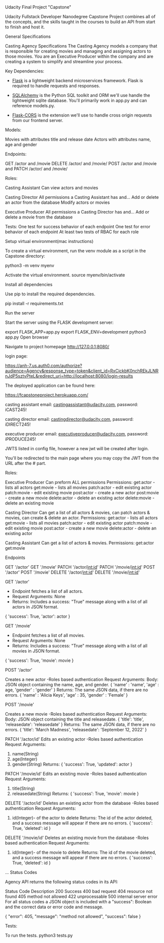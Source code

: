 Udacity Final Project "Capstone"

Udacity Fullstack Developer Nanodegree Capstone Project combines all of the
concepts, and the skills taught in the courses to build an API from start to
finish and host it.

General Specifications

Casting Agency Specifications
The Casting Agency models a company that is responsible for creating movies
and managing and assigning actors to those movies. You are an Executive
Producer within the company and are creating a system to simplify and
streamline your process.

Key Dependencies:

- [Flask](http://flask.pocoo.org/) is a lightweight backend microservices
framework. Flask is required to handle requests and responses.

- [SQLAlchemy](https://www.sqlalchemy.org/) is the Python SQL toolkit and ORM
we'll use handle the lightweight sqlite database. You'll primarily work in
app.py and can reference models.py.

- [Flask-CORS](https://flask-cors.readthedocs.io/en/latest/#) is the extension
we'll use to handle cross origin requests from our frontend server.

Models:

Movies with attributes title and release date
Actors with attributes name, age and gender

Endpoints:

GET /actor and /movie
DELETE /actor/ and /movie/
POST /actor and /movie and
PATCH /actor/ and /movie/

Roles:

Casting Assistant
Can view actors and movies

Casting Director
All permissions a Casting Assistant has and…
Add or delete an actor from the database
Modify actors or movies

Executive Producer
All permissions a Casting Director has and…
Add or delete a movie from the database

Tests:
One test for success behavior of each endpoint
One test for error behavior of each endpoint
At least two tests of RBAC for each role

Setup virtual environment(mac instructions)

To create a virtual environment, run the venv module as a script in the
Capstone directory:

python3 -m venv myenv

Activate the virtual environment.
source myenv/bin/activate

Install all dependencies

Use pip to install the required dependencies.

pip install -r requirements.txt

Run the server

Start the server using the FLASK development server:

export FLASK_APP=app.py
export FLASK_ENV=development
python3 app.py
Open browser

Navigate to project homepage http://127.0.0.1:8080/


login page:

https://anh-7.us.auth0.com/authorize?audience=Agency&response_type=token&client_id=RxCjckbK0nchREkJLNRnJdP5sztvPteL&redirect_uri=http://localhost:8080/login-results


The deployed application can be found here:

https://fcapstoneproject.herokuapp.com/

casting assistant email: castingassistant@udacity.com,
password: iCAST245!

casting director email: castingdirector@udacity.com,
password: iDIRECT245!

executive producer email: executiveproducer@udacity.com,
password: iPRODUCE245!


JWTS listed in config file, however a new jwt will be created after login.


You'll be redirected to the main page where you may copy the JWT from the URL 
after the # part.


Roles:

Executive Producer
Can preform ALL permissions
Permissions:
get:actor - lists all actors
get:movie - lists all movies
patch:actor - edit existing actor
patch:movie - edit existing movie
post:actor - create a new actor
post:movie - create a new movie
delete:actor - delete an existing actor
delete:movie - delete an existing movie

Casting Director
Can get a list of all actors & movies, can patch actors & movies,
can create & delete an actor.
Permissions:
get:actor - lists all actors
get:movie - lists all movies
patch:actor - edit existing actor
patch:movie - edit existing movie
post:actor - create a new movie
delete:actor - delete an existing actor


Casting Assistant
Can get a list of actors & movies.
Permissions:
get:actor
get:movie

Endpoints

GET '/actor'
GET '/movie'
PATCH '/actor/<int:id>'
PATCH '/movie/<int:id>'
POST '/actor'
POST '/movie'
DELETE '/actor/<int:id>'
DELETE '/movie/<int:id>'

GET '/actor'
- Endpoint fetches a list of all actors.
- Request Arguments: None
- Returns: Includes a success: "True" message along with a list
of all actors in JSON format.

{
  'success': True,
  'actor': actor
}

GET '/movie'

- Endpoint fetches a list of all movies.
- Request Arguments: None
- Returns: Includes a success: "True" message along with a list
of all movies in JSON format.

{
  'success': True,
  'movie': movie
}

POST '/actor'

Creates a new actor
-Roles based authentication
Request Arguments:
Body: JSON object containing the name, age, and gender.
{
        'name' : 'name',
        'age' : age,
        'gender' : 'gender'
}
Returns: The same JSON data, if there are no errors.
{
        'name' : 'Alicia Keys',
        'age' : 35,
        'gender' : 'Female'
}

POST '/movie'

Creates a new movie
-Roles based authentication
Request Arguments:
Body: JSON object containing the title and releasedate.
{
         'title': 'title',
         'releasedate': 'releasedate'
}
Returns: The same JSON data, if there are no errors.
{
         'title': 'March Madness',
         'releasedate': 'September 12, 2022'
}

PATCH '/actor/id'
Edits an existing actor
-Roles based authentication
Request Arguments:

1. name(String)
2. age(Integer)
3. gender(String)
Returns:
{
        'success': True,
        'updated': actor
}

PATCH '/movie/id'
Edits an existing movie
-Roles based authentication
Request Arguments:

1. title(String)
2. releasedate(String)
Returns:
{
        'success': True,
        'movie': movie
}

DELETE '/actor/id'
Deletes an existing actor from the database
-Roles based authentication
Request Arguments:

1. id(Integer)- of the actor to delete
Returns: The id of the actor deleted, and a success message will appear if
there are no errors.
{
        'success': True,
        'deleted': id
}

DELETE '/movie/id'
Deletes an existing movie from the database
-Roles based authentication
Request Arguments:

1. id(Integer)- of the movie to delete
Returns: The id of the movie deleted, and a success message will appear if
there are no errors.
{
        'success': True,
        'deleted': id
}

...
Status Codes

Agency API returns the following status codes in its API:

Status Code	Description
200	Success
400	bad request
404	resource not found
405 method not allowed
422	unprocessable
500 internal server error
For all status codes a JSON object is included with a "success": Boolean and
the correct data or error code and message.

{
  "error": 405,
  "message": "method not allowed",
  "success": false
}

Tests:

To run the tests.
python3 tests.py
